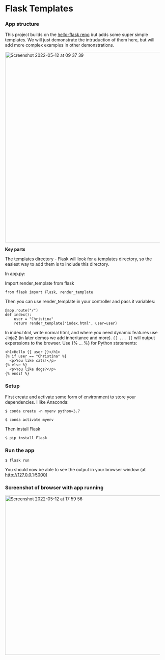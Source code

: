 # Flask Templates

### App structure

This project builds on the [hello-flask repo](https://github.com/ChristinaVoss/hello_flask) but adds some super simple templates. We will just demonstrate the intruduction of them here, but will add more complex examples in other demonstrations. 

<img width="618" alt="Screenshot 2022-05-12 at 09 37 39" src="https://user-images.githubusercontent.com/20923607/168029003-767cba25-2f86-41e1-a0d9-7d840137655c.png">

**Key parts**

The templates directory - Flask will look for a templates directory, so the easiest way to add them is to include this directory.

In app.py:

Import render_template from flask

`from flask import Flask, render_template`

Then you can use render_template in your controller and pass it variables:

```
@app.route("/")
def index():
    user = "Christina"
    return render_template('index.html', user=user)
```

In index.html, write normal html, and where you need dynamic features use Jinja2 (in later demos we add inheritance and more). `{{ ... }}` will output experssions to the browser. Use {% ... %} for Python statements:

```
<h1>Hello {{ user }}</h1>
{% if user == "Christina" %}
  <p>You like cats!</p>
{% else %}
  <p>You like dogs?</p>
{% endif %}
```

### Setup

First create and activate some form of environment to store your dependencies. I like Anaconda:

```
$ conda create -n myenv python=3.7

$ conda activate myenv
```

Then install Flask

`$ pip install Flask`

### Run the app

`$ flask run`

You should now be able to see the output in your browser window (at http://127.0.0.1:5000) 

### Screenshot of browser with app running


<img width="517" alt="Screenshot 2022-05-12 at 17 59 56" src="https://user-images.githubusercontent.com/20923607/168129511-ac65c1c3-cfc8-466b-ae2d-4ba4c466809f.png">
